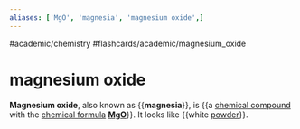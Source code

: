 ```yaml
---
aliases: ['MgO', 'magnesia', 'magnesium oxide',]
---
```


#academic/chemistry #flashcards/academic/magnesium_oxide

# magnesium oxide

__Magnesium oxide__, also known as {{__magnesia__}}, is {{a [chemical compound](chemical%20compound.md) with the [chemical formula](chemical%20formula.md) __[Mg](magnesium.md)[O](oxygen.md)__}}. It looks like {{white [powder](powder)}}.
